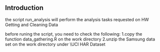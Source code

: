 ## Introduction

the script run_analysis will perform the analysis tasks requested on HW Getting and Cleaning Data

before runing the script, you need to check the following:
1.copy the function data_gathering.R on the work directory
2.unzip the Samsung data set on the work directory under \UCI HAR Dataset


